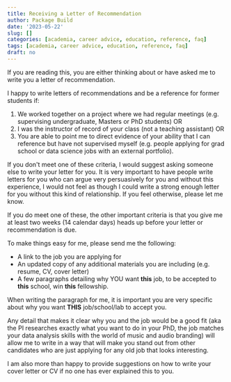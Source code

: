 ```yaml
---
title: Receiving a Letter of Recommendation
author: Package Build
date: '2023-05-22'
slug: []
categories: [academia, career advice, education, reference, faq]
tags: [academia, career advice, education, reference, faq]
draft: no
---
```


If you are reading this, you are either thinking about or have asked me to write you a letter of recommendation.

I happy to write letters of recommendations and be a reference for former students if:

1. We worked together on a project where we had regular meetings (e.g. supervising undergraduate, Masters or PhD students) OR
2. I was the instructor of record of your class (not a teaching assistant) OR
3. You are able to point me to direct evidence of your ability that I can reference but have not supervised myself (e.g. people applying for grad school or data science jobs with an external portfolio).

If you don't meet one of these criteria, I would suggest asking someone else to write your letter for you.
It is very important to have people write letters for you who can argue very persuasively for you and without this experience, I would not feel as though I could write a strong enough letter for you without this kind of relationship. 
If you feel otherwise, please let me know.

If you do meet one of these, the other important criteria is that you give me at least two weeks (14 calendar days) heads up before your letter or recommendation is due.

To make things easy for me, please send me the following:

* A link to the job you are applying for
* An updated copy of any additional materials you are including (e.g. resume, CV, cover letter)
* A few paragraphs detailing why YOU want **this** job, to be accepted to **this** school, win **this** fellowship.

When writing the paragraph for me, it is important you are very specific about why you want **THIS** job/school/lab to accept you.

Any detail that makes it clear why you and the job would be a good fit (aka the PI researches exactly what you want to do in your PhD, the job matches your data analysis skills with the world of music and audio branding) will allow me to write in a way that will make you stand out from other candidates who are just applying for any old job that looks interesting.

I am also more than happy to provide suggestions on how to write your cover letter or CV if no one has ever explained this to you.

